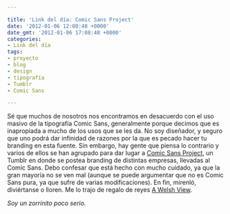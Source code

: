 ```yaml
---

title: 'Link del día: Comic Sans Project'
date: '2012-01-06 12:08:48 +0000'
date_gmt: '2012-01-06 17:08:48 +0000'
categories:
- Link del día
tags:
- proyecto
- blog
- design
- tipografía
- Tumblr
- Comic Sans

---
```


Sé que muchos de nosotros nos encontramos en desacuerdo con el uso masivo de la tipografía Comic Sans, generalmente porque decimos que es inapropiada a mucho de los usos que se les da. No soy diseñador, y seguro que uno podrá dar infinidad de razones por la que es pecado hacer tu branding en esta fuente. Sin embargo, hay gente que piensa lo contrario y varios de ellos se han agrupado para dar lugar a [Comic Sans Project](http://comicsansproject.tumblr.com/), un Tumblr en donde se postea branding de distintas empresas, llevadas al Comic Sans. Debo confesar que está hecho con mucho cuidado, ya que la gran mayoría no se ven mal (aunque se puede argumentar que no es Comic Sans pura, ya que sufre de varias modificaciones). En fin, mirenló, diviértanse o lloren. Me lo trajo de regalo de reyes [A Welsh View](http://xo.typepad.com/blog/2011/12/comic-sans-project.html).

_Soy un zorrinito poco serio._
